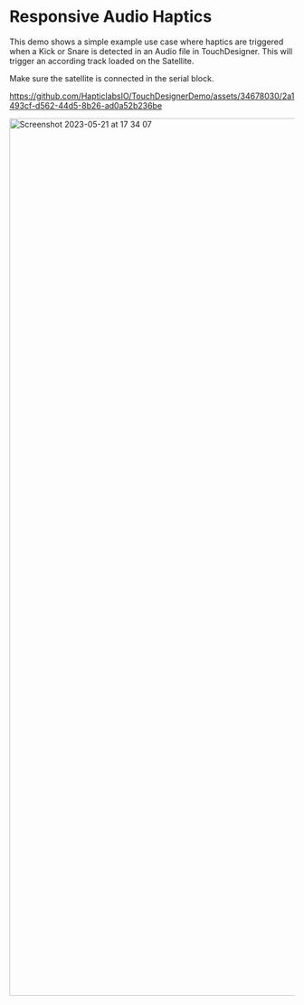 # Responsive Audio Haptics

This demo shows a simple example use case where haptics are triggered when a Kick or Snare is detected in an Audio file in TouchDesigner. This will trigger an according track loaded on the Satellite.

Make sure the satellite is connected in the serial block.

https://github.com/HapticlabsIO/TouchDesignerDemo/assets/34678030/2a1493cf-d562-44d5-8b26-ad0a52b236be

<img width="1552" alt="Screenshot 2023-05-21 at 17 34 07" src="https://github.com/HapticlabsIO/TouchDesignerDemo/assets/34678030/99bae3c1-8541-4979-ac9a-2177eafd1fd3">

